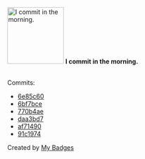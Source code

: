 <img src="https://my-badges.github.io/my-badges/morning-commits.png" alt="I commit in the morning." title="I commit in the morning." width="128">
<strong>I commit in the morning.</strong>
<br><br>

Commits:

- <a href="https://github.com/r00tSe7en/gitbook/commit/6e85c60059b7cb12cfd638e13096ee4794523a85">6e85c60</a>
- <a href="https://github.com/r00tSe7en/gitbook/commit/6bf7bce9fa37453d13d7ae6edda7df53d6b52ca8">6bf7bce</a>
- <a href="https://github.com/r00tSe7en/PythonCode/commit/770b4aedb6120ee0e76942b75f32815783f30932">770b4ae</a>
- <a href="https://github.com/r00tSe7en/PythonCode/commit/daa3bd792817639ba842e966c5d98ba1a8912bf5">daa3bd7</a>
- <a href="https://github.com/r00tSe7en/gitbook/commit/af7149009fab54093be2f3052e21e9a976a9011d">af71490</a>
- <a href="https://github.com/r00tSe7en/gitbook/commit/91c19747e282f13903fdada236c35d40e9a86882">91c1974</a>


Created by <a href="https://github.com/my-badges/my-badges">My Badges</a>